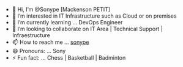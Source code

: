 - 👋 Hi, I’m @Sonype [Mackenson PETIT]
- 👀 I’m interested in IT Infrastructure such as Cloud or on premises
- 🌱 I’m currently learning ... DevOps Engineer
- 💞️ I’m looking to collaborate on IT Area | Technical Support | Infraestructure 
- 📫 How to reach me ... [sonype](https://www.linkedin.com/in/sonype/)
- 😄 Pronouns: ... Sony 
- ⚡ Fun fact: ... Chess | Basketball | Badminton

<!---
Sonype/Sonype is a ✨ special ✨ repository because its `README.md` (this file) appears on your GitHub profile.
You can click the Preview link to take a look at your changes.
--->
